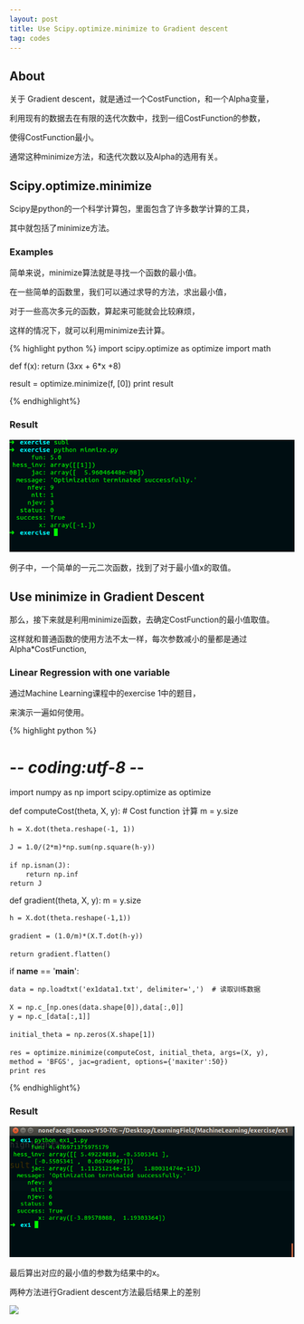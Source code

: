 ```yaml
---
layout: post
title: Use Scipy.optimize.minimize to Gradient descent
tag: codes
---
```


## About

关于 Gradient descent，就是通过一个CostFunction，和一个Alpha变量，

利用现有的数据去在有限的迭代次数中，找到一组CostFunction的参数，

使得CostFunction最小。

通常这种minimize方法，和迭代次数以及Alpha的选用有关。

## Scipy.optimize.minimize

Scipy是python的一个科学计算包，里面包含了许多数学计算的工具，

其中就包括了minimize方法。

### Examples

简单来说，minimize算法就是寻找一个函数的最小值。

在一些简单的函数里，我们可以通过求导的方法，求出最小值，

对于一些高次多元的函数，算起来可能就会比较麻烦，

这样的情况下，就可以利用minimize去计算。

{% highlight python %}
import scipy.optimize as optimize
import math

def f(x):
    return (3*x*x + 6*x +8)

result = optimize.minimize(f, [0])
print result

{% endhighlight%}

### Result

<img src="/images/minimize.png">

例子中，一个简单的一元二次函数，找到了对于最小值x的取值。

## Use minimize in Gradient Descent

那么，接下来就是利用minimize函数，去确定CostFunction的最小值取值。

这样就和普通函数的使用方法不太一样，每次参数减小的量都是通过Alpha*CostFunction,

### Linear Regression with one variable

通过Machine Learning课程中的exercise 1中的题目，

来演示一遍如何使用。

{% highlight python %}
# -*- coding:utf-8 -*-

import numpy as np
import scipy.optimize as optimize

def computeCost(theta, X, y): # Cost function 计算
    m = y.size

    h = X.dot(theta.reshape(-1, 1))

    J = 1.0/(2*m)*np.sum(np.square(h-y))
    
    if np.isnan(J):
        return np.inf
    return J

def gradient(theta, X, y):
    m = y.size

    h = X.dot(theta.reshape(-1,1))

    gradient = (1.0/m)*(X.T.dot(h-y))

    return gradient.flatten()

if __name__ == '__main__':

    data = np.loadtxt('ex1data1.txt', delimiter=',')  # 读取训练数据

    X = np.c_[np.ones(data.shape[0]),data[:,0]]
    y = np.c_[data[:,1]]

    initial_theta = np.zeros(X.shape[1])
    
    res = optimize.minimize(computeCost, initial_theta, args=(X, y), method = 'BFGS', jac=gradient, options={'maxiter':50})
    print res

{% endhighlight%}

### Result

<img src="/images/minimize1.png">

最后算出对应的最小值的参数为结果中的x。

两种方法进行Gradient descent方法最后结果上的差别

<img src="/images/minimize_test.png">